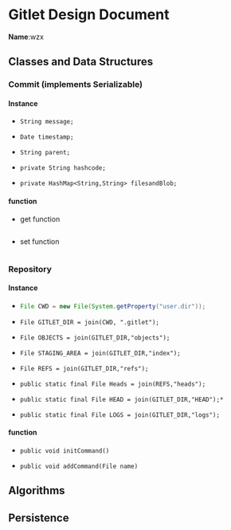 # Gitlet Design Document

**Name**:wzx

## Classes and Data Structures

### Commit (implements Serializable)

#### Instance

* ```
  String message;
  ```

* ```
  Date timestamp;
  ```

* ```
  String parent;
  ```

* ```
  private String hashcode;
  ```

* ```
  private HashMap<String,String> filesandBlob;
  ```

#### function

* get function

  ~~~
  
  ~~~

* set function

  ~~~
  
  ~~~

  


### Repository

#### Instance

* ```java
  File CWD = new File(System.getProperty("user.dir"));
  ```

* ```
  File GITLET_DIR = join(CWD, ".gitlet");
  ```

* ```
  File OBJECTS = join(GITLET_DIR,"objects");
  ```

* ```
  File STAGING_AREA = join(GITLET_DIR,"index");
  ```

* ```
  File REFS = join(GITLET_DIR,"refs");
  ```

* ```
  public static final File Heads = join(REFS,"heads");
  ```

* ```
  public static final File HEAD = join(GITLET_DIR,"HEAD");* 
  ```

* ```
  public static final File LOGS = join(GITLET_DIR,"logs");
  ```

#### function

* ```
  public void initCommand()
  ```

* ```
  public void addCommand(File name)
  ```

## Algorithms

## Persistence

